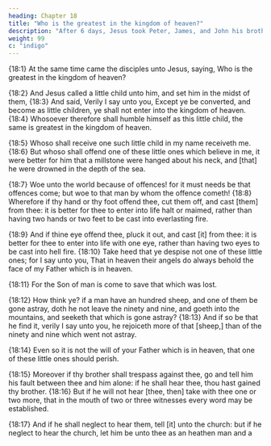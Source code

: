 ```yaml
---
heading: Chapter 18
title: "Who is the greatest in the kingdom of heaven?" 
description: "After 6 days, Jesus took Peter, James, and John his brother, and brought them up into an high mountain"
weight: 99
c: "indigo"
---
```



{18:1} At the same time came the disciples unto Jesus,
saying, Who is the greatest in the kingdom of heaven?

{18:2} And Jesus called a little child unto him, and set him in the midst of them, {18:3} And said, Verily I say unto
you, Except ye be converted, and become as little children, ye shall not enter into the kingdom of heaven. {18:4}
Whosoever therefore shall humble himself as this little child, the same is greatest in the kingdom of heaven.

{18:5} Whoso shall receive one such little child in my name
receiveth me. {18:6} But whoso shall offend one of these
little ones which believe in me, it were better for him that a
millstone were hanged about his neck, and [that] he were
drowned in the depth of the sea.

{18:7} Woe unto the world because of offences! for it must needs be that offences come; but woe to that man by
whom the offence cometh! {18:8} Wherefore if thy hand or
thy foot offend thee, cut them off, and cast [them] from
thee: it is better for thee to enter into life halt or maimed,
rather than having two hands or two feet to be cast into
everlasting fire. 

{18:9} And if thine eye offend thee, pluck
it out, and cast [it] from thee: it is better for thee to enter
into life with one eye, rather than having two eyes to be cast
into hell fire. {18:10} Take heed that ye despise not one of
these little ones; for I say unto you, That in heaven their
angels do always behold the face of my Father which is in
heaven. 

{18:11} For the Son of man is come to save that
which was lost.

{18:12} How think ye? if a man have an
hundred sheep, and one of them be gone astray, doth he not
leave the ninety and nine, and goeth into the mountains, and
seeketh that which is gone astray? {18:13} And if so be that
he find it, verily I say unto you, he rejoiceth more of that
[sheep,] than of the ninety and nine which went not astray.

{18:14} Even so it is not the will of your Father which is in
heaven, that one of these little ones should perish.

{18:15} Moreover if thy brother shall trespass against
thee, go and tell him his fault between thee and him alone:
if he shall hear thee, thou hast gained thy brother. {18:16}
But if he will not hear [thee, then] take with thee one or two
more, that in the mouth of two or three witnesses every
word may be established.

{18:17} And if he shall neglect to
hear them, tell [it] unto the church: but if he neglect to hear
the church, let him be unto thee as an heathen man and a